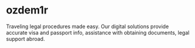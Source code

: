 # ozdem1r
Traveling legal procedures made easy. Our digital solutions provide accurate visa and passport info, assistance with obtaining documents, legal support abroad.

